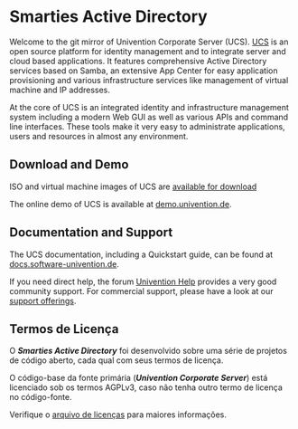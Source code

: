 # Smarties Active Directory

Welcome to the git mirror of Univention Corporate Server (UCS). [UCS](https://www.univention.com/products/ucs/) is an open source platform for identity management and to integrate server and cloud based applications.
It features comprehensive Active Directory services based on Samba, an extensive App Center for easy application provisioning and various infrastructure services like management of virtual machine and IP addresses.

At the core of UCS is an integrated identity and infrastructure management system including a modern Web GUI as well as various APIs and command line interfaces.
These tools make it very easy to administrate applications, users and resources in almost any environment.

## Download and Demo

ISO and virtual machine images of UCS are [available for download](https://www.univention.com/products/download/)

The online demo of UCS is available at [demo.univention.de](https://demo.univention.de/).

## Documentation and Support

The UCS documentation, including a Quickstart guide, can be found at [docs.software-univention.de](https://docs.software-univention.de/).

If you need direct help, the forum [Univention
Help](https://help.univention.com) provides a very good community support. For commercial support, please have a look at our [support
offerings](https://www.univention.com/download-and-support/support/commercial-support/).

## Termos de Licença 

O __*Smarties Active Directory*__ foi desenvolvido sobre uma série de projetos de código aberto, cada qual com seus termos de licença.

O código-base da fonte primária (__*Univention Corporate Server*__) está licenciado sob os termos AGPLv3, caso não tenha outro termo de licença no código-fonte.

Verifique o [arquivo de licenças](./LICENSES.txt) para maiores informações. 